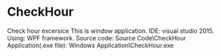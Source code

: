 # CheckHour
Check hour excersice
This is window application.
IDE: visual studio 2015.
Using: WPF framework.
Source code: Source Code\CheckHour
Application(.exe file): Windows Application\CheckHour.exe
